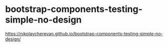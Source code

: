 # bootstrap-components-testing-simple-no-design
https://nikolaycherevan.github.io/bootstrap-components-testing-simple-no-design/
